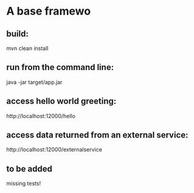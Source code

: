 # A base framewo

## build:

mvn clean install

## run from the command line:

java -jar target/app.jar

## access hello world greeting:

http://localhost:12000/hello

## access data returned from an external service:

http://localhost:12000/externalservice

## to be added 

missing tests!

